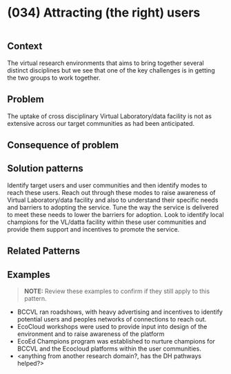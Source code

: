 # (034) Attracting (the right) users

<image>

## Context

The virtual research environments that aims to bring together several distinct disciplines but we see that one of the key challenges is in getting the two groups to work together.

## Problem

The uptake of cross disciplinary Virtual Laboratory/data facility is not as extensive across our target communities as had been anticipated.

## Consequence of problem


## Solution patterns

Identify target users and user communities and then identify modes to reach these users.  Reach out through these modes to raise awareness of Virtual Laboratory/data facility and also to understand their specific needs and barriers to adopting the service.  Tune the way the service is delivered to meet these needs to lower the barriers for adoption.
Look to identify local champions for the VL/datta facility within these user communities and provide them support and incentives to promote the service.

## Related Patterns


## Examples

> **NOTE:**
> Review these examples to confirm if they still apply to this pattern.

- BCCVL ran roadshows, with heavy advertising and incentives to identify potential users and peoples networks of connections to reach out.
- EcoCloud workshops were used to provide input into design of the environment and to raise awareness of the platform
- EcoEd Champions program was established to nurture champions for BCCVL and the Ecocloud platforms within the user communities.
- <anything from another research domain?, has the DH pathways helped?>

<links to examples>
